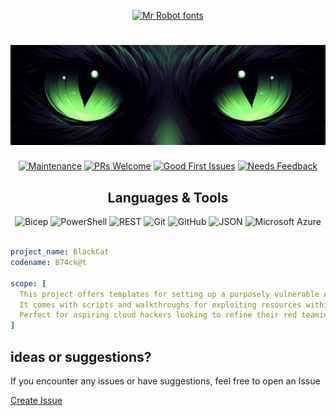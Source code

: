 <div align="center">

[![Mr Robot fonts](https://see.fontimg.com/api/renderfont4/g123/eyJyIjoiZnMiLCJoIjoxMjUsInciOjE1MDAsImZzIjo4MywiZmdjIjoiI0VGMDkwOSIsImJnYyI6IiMxMTAwMDAiLCJ0IjoxfQ/QiA3IDQgYyBLIEMgQCBU/mrrobot.png)](https://www.fontspace.com/category/mr-robot)

![logo](./media/cateye.png)
=========
[![Maintenance](https://img.shields.io/maintenance/yes/2024.svg?style=flat-square)]()
[![PRs Welcome](https://img.shields.io/badge/PRs-welcome-brightgreen.svg?style=flat-square)](http://makeapullrequest.com)
[![Good First Issues](https://img.shields.io/github/issues/azurekid/blackcat/good%20first%20issue?color=important&label=good%20first%20issue&style=flat)](https://github.com/azurekid/blackcat/issues?q=is%3Aissue+is%3Aopen+label%3A%22good+first+issue%22)
[![Needs Feedback](https://img.shields.io/github/issues/azurekid/blackcat/needs%20feedback?color=blue&label=needs%20feedback%20&style=flat)](https://github.com/azurekid/blackcat/issues?q=is%3Aopen+is%3Aissue+label%3A%22needs+feedback%22)

## Languages & Tools

<img width="50" src="https://github.com/azurekid/azurekid/assets/40334679/3a926cf3-5a4b-45f7-b24d-affe9b283e63" alt="Bicep" title=Bicep />
<img width="50" src="https://cdn.jsdelivr.net/gh/devicons/devicon@latest/icons/powershell/powershell-original.svg" alt="PowerShell" title=PowerShell />
<img width="50" src="https://user-images.githubusercontent.com/25181517/192107858-fe19f043-c502-4009-8c47-476fc89718ad.png" alt="REST" title="REST"/>
<img width="50" src="https://user-images.githubusercontent.com/25181517/192108372-f71d70ac-7ae6-4c0d-8395-51d8870c2ef0.png" alt="Git" title="Git"/>
<img width="50" src="https://user-images.githubusercontent.com/25181517/192108374-8da61ba1-99ec-41d7-80b8-fb2f7c0a4948.png" alt="GitHub" title="GitHub"/>
<img width="50" src="https://github.com/azurekid/azurekid/assets/40334679/d8063807-6ca7-4f4f-86bb-7eabcfdb2f35" alt="JSON" title="JSON"/>
<img width="50" src="https://user-images.githubusercontent.com/25181517/183911544-95ad6ba7-09bf-4040-ac44-0adafedb9616.png" alt="Microsoft Azure" title="Microsoft Azure"/>
<br>
<br>
 </div>

```yml
project_name: BlackCat
codename: B74ck@t

scope: [
  This project offers templates for setting up a purposely vulnerable Azure environment.
  It comes with scripts and walkthroughs for exploiting resources within that environment.
  Perfect for aspiring cloud hackers looking to refine their red teaming and penetration testing skills.
]
```

<!-- Not used yet!
<img width="50" src="https://github.com/azurekid/azurekid/assets/40334679/85b8c4ff-fd95-4554-ba1d-712b59507378" alt="KQL" title="KQL"/>
<img width="50" src="https://user-images.githubusercontent.com/25181517/192108891-d86b6220-e232-423a-bf5f-90903e6887c3.png" alt="Visual Studio Code" title="Visual Studio Code"/>
<img width="50" src="https://user-images.githubusercontent.com/25181517/192109061-e138ca71-337c-4019-8d42-4792fdaa7128.png" alt="Postman" title="Postman"/>
<img width="50" src="https://user-images.githubusercontent.com/25181517/186711335-a3729606-5a78-4496-9a36-06efcc74f800.png" alt="Swagger" title="Swagger"/>
<img width="50" src="https://user-images.githubusercontent.com/25181517/183890598-19a0ac2d-e88a-4005-a8df-1ee36782fde1.png" alt="TypeScript" title="TypeScript"/>
<img width="50" src="https://user-images.githubusercontent.com/25181517/117207330-263ba280-adf4-11eb-9b97-0ac5b40bc3be.png" alt="Docker" title="Docker"/>
<img width="50" src="https://user-images.githubusercontent.com/25181517/183345121-36788a6e-5462-424a-be67-af1ebeda79a2.png" alt="Terraform" title="Terraform"/>
<img width="50" src="https://user-images.githubusercontent.com/25181517/186884150-05e9ff6d-340e-4802-9533-2c3f02363ee3.png" alt="Windows" title="Windows"/>
<img width="50" src="https://github.com/marwin1991/profile-technology-icons/assets/76662862/2481dc48-be6b-4ebb-9e8c-3b957efe69fa" alt="Linux" title="Linux"/>
 
 -->
<!-- Examples for markup

> Note field

- [ ] unchecked
- [x] checked

```yaml
Code example
```

## Heading 2

### Heading 3

#### Heading 4

_italic_

**bold**

inline `code-example` 

 -->

## ideas or suggestions?

If you encounter any issues or have suggestions, feel free to open an Issue

[Create Issue](../../issues/new/choose)
